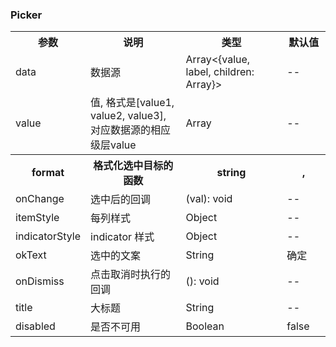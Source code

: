 ### Picker

<table>
  <tbody>
    <tr>
      <th  width="15%">参数</th><th width="35%">说明</th><th width="35%">类型</th><th width="15%">默认值</th>
    </tr>
    <tr>
      <td width="15%">data</td><td width="35%">数据源</td><td width="35%">Array<{value, label, children: Array}></td><td width="15%">--</td>
    </tr>
    <tr>
      <td width="15%">value</td><td width="35%">值, 格式是[value1, value2, value3], 对应数据源的相应级层value</td><td width="35%">Array</td><td width="15%">--</td>
    </tr>
    <tr>
      <th  width="15%">format</th><th width="35%">格式化选中目标的函数</th><th width="35%">string</th><th width="15%">,</th>
    </tr>
    <tr>
      <td width="15%">onChange</td><td width="35%">选中后的回调</td><td width="35%">(val): void</td><td width="15%">--</td>
    </tr>
    <tr>
      <td width="15%">itemStyle</td><td width="35%">每列样式</td><td width="35%">Object</td><td width="15%">--</td>
    </tr>
    <tr>
      <td width="15%">indicatorStyle</td><td width="35%">indicator 样式</td><td width="35%">Object</td><td width="15%">--</td>
    </tr>
    <tr>
      <td width="15%">okText</td><td width="35%">选中的文案</td><td width="35%">String</td><td width="15%">确定</td>
    </tr>
    <tr>
      <td width="15%">onDismiss</td><td width="35%">点击取消时执行的回调</td><td width="35%">(): void</td><td width="15%">--</td>
    </tr>
    <tr>
      <td width="15%">title</td><td width="35%">大标题</td><td width="35%">String</td><td width="15%">--</td>
    </tr>
    <tr>
      <td width="15%">disabled</td><td width="35%">是否不可用</td><td width="35%">Boolean</td><td width="15%">false</td>
    </tr>
  </tbody>
</table>
